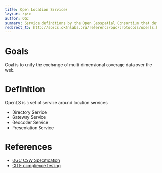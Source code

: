 ```yaml
---
title: Open Location Services
layout: spec
author: OGC
summary: Service definitions by the Open Geospatial Consortium that define Location Services
redirect_to: http://specs.okfnlabs.org/reference/ogc/protocols/openls.html
---
```


Goals
=====

Goal is to unify the exchange of multi-dimensional coverage data over the web.

Definition
==========

OpenLS is a set of service around location services.

* Directory Service
* Gateway Service
* Geocoder Service 
* Presentation Service

References
==========

*   [OGC CSW Specification](http://www.opengeospatial.org/standards/ols)
*	[CITE complience testing](https://github.com/opengeospatial/teamengine)


